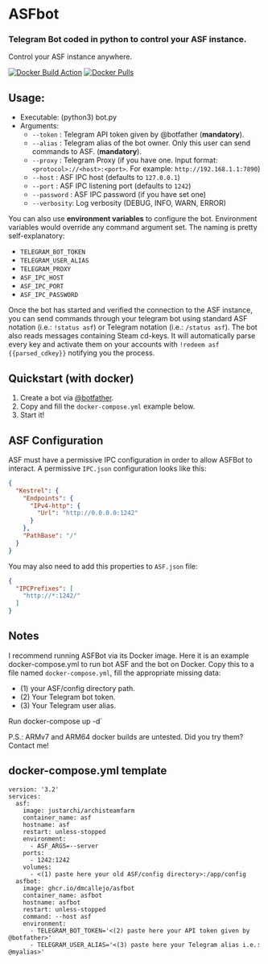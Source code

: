 # ASFbot

### Telegram Bot coded in python to control your ASF instance.
Control your ASF instance anywhere.

[![Docker Build Action](https://github.com/dmcallejo/ASFBot/actions/workflows/docker.yml/badge.svg)](https://github.com/dmcallejo/ASFBot/actions/workflows/docker.yml) [![Docker Pulls](https://img.shields.io/docker/pulls/dmcallejo/asfbot.svg)](https://hub.docker.com/r/dmcallejo/asfbot)

## Usage:
 - Executable: (python3) bot.py
 - Arguments:
   - `--token` : Telegram API token given by @botfather (**mandatory**).
   - `--alias` : Telegram alias of the bot owner. Only this user can send commands to ASF. (**mandatory**).
   - `--proxy` : Telegram Proxy (if you have one. Input format: `<protocol>://<host>:<port>`. For example: `http://192.168.1.1:7890`)
   - `--host` : ASF IPC host (defaults to `127.0.0.1`)
   - `--port` : ASF IPC listening port (defaults to `1242`)
   - `--password` : ASF IPC password (if you have set one)
   - `--verbosity`: Log verbosity (DEBUG, INFO, WARN, ERROR)

You can also use **environment variables** to configure the bot. Environment variables would override any command argument set. The naming is pretty self-explanatory:
   - `TELEGRAM_BOT_TOKEN`
   - `TELEGRAM_USER_ALIAS`
   - `TELEGRAM_PROXY`
   - `ASF_IPC_HOST`
   - `ASF_IPC_PORT`
   - `ASF_IPC_PASSWORD`

Once the bot has started and verified the connection to the ASF instance, you can send commands through your telegram bot using standard ASF notation (i.e.: ```!status asf```) or Telegram notation (i.e.: ```/status asf```). 
The bot also reads messages containing Steam cd-keys. It will automatically parse every key and activate them on your accounts with ```!redeem asf {{parsed_cdkey}}``` notifying you the process.

## Quickstart (with docker)
1. Create a bot via [@botfather](t.me/BotFather).
2. Copy and fill the `docker-compose.yml` example below.
3. Start it!

## ASF Configuration
ASF must have a permissive IPC configuration in order to allow ASFBot to interact. A permissive `IPC.json` configuration looks like this:
```json
{
  "Kestrel": {
    "Endpoints": {
      "IPv4-http": {
        "Url": "http://0.0.0.0:1242"
      }
    },
    "PathBase": "/"
  }
}
```

You may also need to add this properties to `ASF.json` file:
```json
{
  "IPCPrefixes": [
    "http://*:1242/"
  ]
}
```

## Notes
I recommend running ASFBot via its Docker image. Here it is an example docker-compose.yml to run bot ASF and the bot on Docker. Copy this to a file named ```docker-compose.yml```, fill the appropriate missing data:
 - (1) your ASF/config directory path.
 - (2) Your Telegram bot token.
 - (3) Your Telegram user alias.

 Run docker-compose up -d`

P.S.: ARMv7 and ARM64 docker builds are untested. Did you try them? Contact me!

## docker-compose.yml template
```
version: '3.2'
services:
  asf:
    image: justarchi/archisteamfarm
    container_name: asf
    hostname: asf
    restart: unless-stopped
    environment:
      - ASF_ARGS=--server
    ports:
      - 1242:1242
    volumes:
      - <(1) paste here your old ASF/config directory>:/app/config
  asfbot:
    image: ghcr.io/dmcallejo/asfbot
    container_name: asfbot
    hostname: asfbot
    restart: unless-stopped
    command: --host asf
    environment:
      - TELEGRAM_BOT_TOKEN='<(2) paste here your API token given by @botfather>'
      - TELEGRAM_USER_ALIAS='<(3) paste here your Telegram alias i.e.: @myalias>'
```
